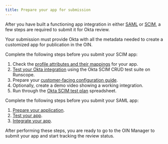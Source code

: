 ```yaml
---
title: Prepare your app for submission
---
```


After you have built a functioning app integration in either [SAML](/docs/guides/build-sso-integration/saml2/before-you-begin/) or [SCIM](/docs/guides/build-provisioning-integration/), a few steps are required to submit it for Okta review.

Your submission must provide Okta with all the metadata needed to create a customized app for publication in the OIN.

Complete the following steps before you submit your SCIM app:

1. Check the [profile attributes and their mappings](/docs/guides/build-provisioning-integration/attribute-mapping/) for your app.
1. [Test your Okta integration](/docs/guides/build-provisioning-integration/test-scim-app/) using the Okta SCIM CRUD test suite on Runscope.
1. Prepare your [customer-facing configuration guide](/docs/guides/build-provisioning-integration/prepare-guide/).
1. Optionally, create a demo video showing a working integration.
1. Run through the [Okta SCIM test plan](/standards/SCIM/SCIMFiles/okta-scim-test-plan.xlsx) spreadsheet.

Complete the following steps before you submit your SAML app:

1. [Prepare your application](/docs/guides/build-sso-integration/saml2/before-you-begin/).
1. [Test your app](/docs/concepts/saml/#testing-saml).
1. [Integrate your app](/docs/guides/build-sso-integration/saml2/submit-your-app/).

After performing these steps, you are ready to go to the OIN Manager to submit your app and start tracking the review status.

<NextSectionLink/>
